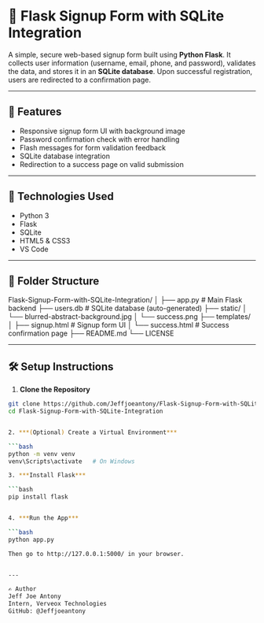 # 🔐 Flask Signup Form with SQLite Integration

A simple, secure web-based signup form built using **Python Flask**. It collects user information (username, email, phone, and password), validates the data, and stores it in an **SQLite database**. Upon successful registration, users are redirected to a confirmation page.

---

## 🚀 Features

- Responsive signup form UI with background image
- Password confirmation check with error handling
- Flash messages for form validation feedback
- SQLite database integration
- Redirection to a success page on valid submission

---

## 📌 Technologies Used

- Python 3
- Flask
- SQLite
- HTML5 & CSS3
- VS Code

---

## 📁 Folder Structure

Flask-Signup-Form-with-SQLite-Integration/
│
├── app.py # Main Flask backend
├── users.db # SQLite database (auto-generated)
├── static/
│ └── blurred-abstract-background.jpg
│ └── success.png
├── templates/
│ ├── signup.html # Signup form UI
│ └── success.html # Success confirmation page
├── README.md
└── LICENSE

---

## 🛠️ Setup Instructions

1. **Clone the Repository**

```bash
git clone https://github.com/Jeffjoeantony/Flask-Signup-Form-with-SQLite-Integration.git
cd Flask-Signup-Form-with-SQLite-Integration


2. ***(Optional) Create a Virtual Environment***

```bash
python -m venv venv
venv\Scripts\activate   # On Windows

3. ***Install Flask***

```bash
pip install flask


4. ***Run the App***

```bash
python app.py

Then go to http://127.0.0.1:5000/ in your browser.


---

✍️ Author
Jeff Joe Antony
Intern, Verveox Technologies
GitHub: @Jeffjoeantony
